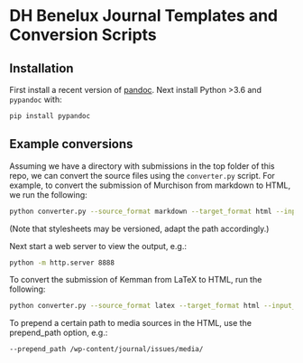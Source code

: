 # DH Benelux Journal Templates and Conversion Scripts

## Installation

First install a recent version of [pandoc](https://pandoc.org/). Next install Python >3.6
and `pypandoc` with:

```bash
pip install pypandoc
```

## Example conversions

Assuming we have a directory with submissions in the top folder of this repo, we can
convert the source files using the `converter.py` script. For example, to convert the
submission of Murchison from markdown to HTML, we run the following:

``` bash
python converter.py --source_format markdown --target_format html --input_dir submission/Murchison-Companjen-submission --output_dir public/Murchison-Companjen-submission --css ../../static/css/1.0.2/styles.css --template dhbenelux.template
```
(Note that stylesheets may be versioned, adapt the path accordingly.)

Next start a web server to view the output, e.g.:

``` bash
python -m http.server 8888
```

To convert the submission of Kemman from LaTeX to HTML, run the following:

``` bash
python converter.py --source_format latex --target_format html --input_dir submission/Kemman-final-submission --output_dir public/Kemman-final-submission --css ../../static/css/1.0.2/styles.css --template dhbenelux.template
```

To prepend a certain path to media sources in the HTML, use the prepend_path option, e.g.:

```
--prepend_path /wp-content/journal/issues/media/
```
